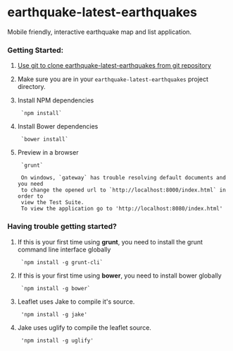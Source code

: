 earthquake-latest-earthquakes
==============

Mobile friendly, interactive earthquake map and list application.

### Getting Started:
1. [Use git to clone earthquake-latest-earthquakes from git repository](readme_git_install.md)

1. Make sure you are in your `earthquake-latest-earthquakes` project directory.

1. Install NPM dependencies

		`npm install`

1. Install Bower dependencies

		`bower install`

1. Preview in a browser

		`grunt`

		On windows, `gateway` has trouble resolving default documents and you need
		to change the opened url to `http://localhost:8000/index.html` in order to
		view the Test Suite.
		To view the application go to 'http://localhost:8080/index.html'

### Having trouble getting started?

1. If this is your first time using **grunt**, you need to install the grunt
command line interface globally

		`npm install -g grunt-cli`

1. If this is your first time using **bower**, you need to install bower globally

		`npm install -g bower`

1. Leaflet uses Jake to compile it's source.

		'npm install -g jake'

1. Jake uses uglify to compile the leaflet source.

		'npm install -g uglify'
